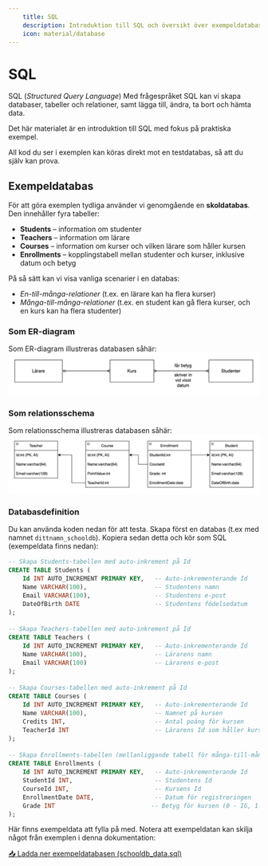 ```yaml
---
    title: SQL
    description: Introduktion till SQL och översikt över exempeldatabasen.
    icon: material/database
---
```


# SQL

SQL (*Structured Query Language*)
Med frågespråket SQL kan vi skapa databaser, tabeller och relationer, samt lägga till, ändra, ta bort och hämta data.  

Det här materialet är en introduktion till SQL med fokus på praktiska exempel.

All kod du ser i exemplen kan köras direkt mot en testdatabas, så att du själv kan prova.  

## Exempeldatabas

För att göra exemplen tydliga använder vi genomgående en **skoldatabas**.  
Den innehåller fyra tabeller:  

- **Students** – information om studenter  
- **Teachers** – information om lärare  
- **Courses** – information om kurser och vilken lärare som håller kursen  
- **Enrollments** – kopplingstabell mellan studenter och kurser, inklusive datum och betyg  

På så sätt kan vi visa vanliga scenarier i en databas:  
- *En-till-många-relationer* (t.ex. en lärare kan ha flera kurser)  
- *Många-till-många-relationer* (t.ex. en student kan gå flera kurser, och en kurs kan ha flera studenter)  
### Som ER-diagram
Som ER-diagram illustreras databasen såhär:
![ER-diagram](img/studentdb_ER.png)

### Som relationsschema
Som relationsschema illustreras databasen såhär:
![Relationsschema](img/studentdb_rel.png)

### Databasdefinition
Du kan använda koden nedan för att testa. Skapa först en databas (t.ex med namnet `dittnamn_schooldb`). Kopiera sedan detta och kör som SQL (exempeldata finns nedan):
```sql
-- Skapa Students-tabellen med auto-inkrement på Id
CREATE TABLE Students (
    Id INT AUTO_INCREMENT PRIMARY KEY,   -- Auto-inkrementerande Id
    Name VARCHAR(100),                   -- Studentens namn
    Email VARCHAR(100),                  -- Studentens e-post
    DateOfBirth DATE                     -- Studentens födelsedatum
);

-- Skapa Teachers-tabellen med auto-inkrement på Id
CREATE TABLE Teachers (
    Id INT AUTO_INCREMENT PRIMARY KEY,   -- Auto-inkrementerande Id
    Name VARCHAR(100),                   -- Lärarens namn
    Email VARCHAR(100)                   -- Lärarens e-post
);

-- Skapa Courses-tabellen med auto-inkrement på Id
CREATE TABLE Courses (
    Id INT AUTO_INCREMENT PRIMARY KEY,   -- Auto-inkrementerande Id
    Name VARCHAR(100),                   -- Namnet på kursen
    Credits INT,                         -- Antal poäng för kursen
    TeacherId INT                        -- Lärarens Id som håller kursen
);

-- Skapa Enrollments-tabellen (mellanliggande tabell för många-till-många)
CREATE TABLE Enrollments (
    Id INT AUTO_INCREMENT PRIMARY KEY,   -- Auto-inkrementerande Id
    StudentId INT,                       -- Studentens Id
    CourseId INT,                        -- Kursens Id
    EnrollmentDate DATE,                 -- Datum för registreringen
    Grade INT                           -- Betyg för kursen (0 - IG, 1 - G, 2 - VG)
);
```

Här finns exempeldata att fylla på med. Notera att exempeldatan kan skilja något från exemplen i denna dokumentation:


[📥 Ladda ner exempeldatabasen (schooldb_data.sql)](schooldb_data.sql)